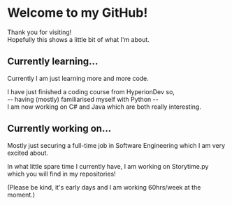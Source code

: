 # Welcome to my GitHub!
Thank you for visiting!  
Hopefully this shows a little bit of what I'm about.  

## Currently learning...
Currently I am just learning more and more code. 
  
I have just finished a coding course from HyperionDev so,  
-- having (mostly) familiarised myself with Python --  
I am now working on C# and Java which are both really interesting.   

## Currently working on...
Mostly just securing a full-time job in Software Engineering which I am very excited about.  
  
In what little spare time I currently have, I am working on Storytime.py which you
will find in my repositories!  
  
(Please be kind, it's early days and I am working 60hrs/week at the moment.)

<!--
**Project-Alex/Project-Alex** is a ✨ _special_ ✨ repository because its `README.md` (this file) appears on your GitHub profile.

Here are some ideas to get you started:

- 🔭 I’m currently working on ...
- 🌱 I’m currently learning ...
- 👯 I’m looking to collaborate on ...
- 🤔 I’m looking for help with ...
- 💬 Ask me about ...
- 📫 How to reach me: ...
- 😄 Pronouns: ...
- ⚡ Fun fact: ...
-->
